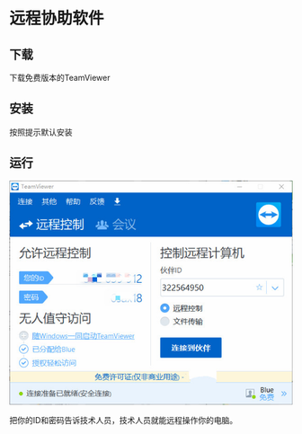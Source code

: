 # 远程协助软件

## 下载

下载免费版本的TeamViewer

## 安装

按照提示默认安装

## 运行

![](../.gitbook/assets/teamviewer.jpg)

把你的ID和密码告诉技术人员，技术人员就能远程操作你的电脑。

